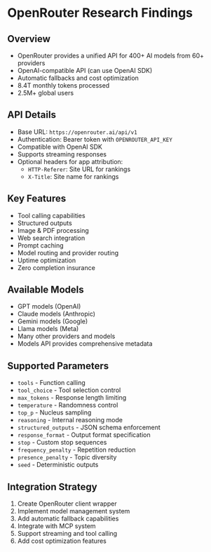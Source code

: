# OpenRouter Research Findings

## Overview
- OpenRouter provides a unified API for 400+ AI models from 60+ providers
- OpenAI-compatible API (can use OpenAI SDK)
- Automatic fallbacks and cost optimization
- 8.4T monthly tokens processed
- 2.5M+ global users

## API Details
- Base URL: `https://openrouter.ai/api/v1`
- Authentication: Bearer token with `OPENROUTER_API_KEY`
- Compatible with OpenAI SDK
- Supports streaming responses
- Optional headers for app attribution:
  - `HTTP-Referer`: Site URL for rankings
  - `X-Title`: Site name for rankings

## Key Features
- Tool calling capabilities
- Structured outputs
- Image & PDF processing
- Web search integration
- Prompt caching
- Model routing and provider routing
- Uptime optimization
- Zero completion insurance

## Available Models
- GPT models (OpenAI)
- Claude models (Anthropic)
- Gemini models (Google)
- Llama models (Meta)
- Many other providers and models
- Models API provides comprehensive metadata

## Supported Parameters
- `tools` - Function calling
- `tool_choice` - Tool selection control
- `max_tokens` - Response length limiting
- `temperature` - Randomness control
- `top_p` - Nucleus sampling
- `reasoning` - Internal reasoning mode
- `structured_outputs` - JSON schema enforcement
- `response_format` - Output format specification
- `stop` - Custom stop sequences
- `frequency_penalty` - Repetition reduction
- `presence_penalty` - Topic diversity
- `seed` - Deterministic outputs

## Integration Strategy
1. Create OpenRouter client wrapper
2. Implement model management system
3. Add automatic fallback capabilities
4. Integrate with MCP system
5. Support streaming and tool calling
6. Add cost optimization features


